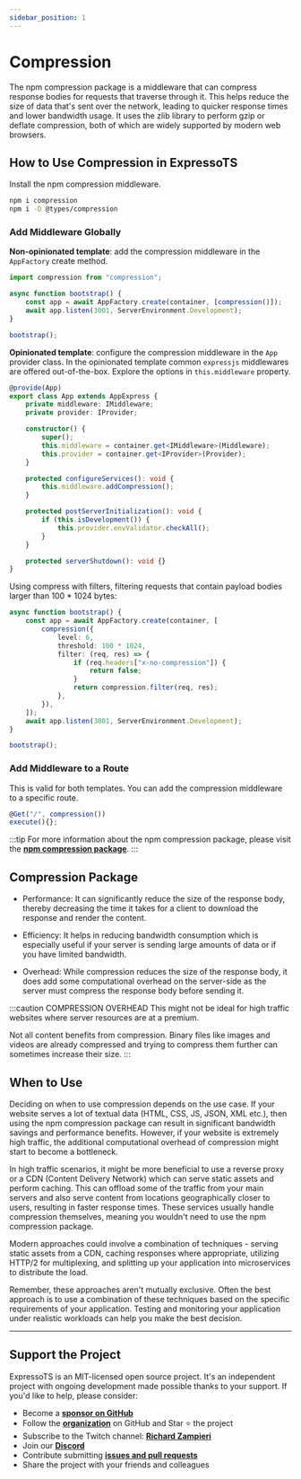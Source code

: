 ```yaml
---
sidebar_position: 1
---
```


# Compression

The npm compression package is a middleware that can compress response bodies for requests that traverse through it. This helps reduce the size of data that's sent over the network, leading to quicker response times and lower bandwidth usage. It uses the zlib library to perform gzip or deflate compression, both of which are widely supported by modern web browsers.

## How to Use Compression in ExpressoTS

Install the npm compression middleware.

```bash
npm i compression
npm i -D @types/compression
```

### Add Middleware Globally

**Non-opinionated template**: add the compression middleware in the `AppFactory` create method.

```typescript
import compression from "compression";

async function bootstrap() {
    const app = await AppFactory.create(container, [compression()]);
    await app.listen(3001, ServerEnvironment.Development);
}

bootstrap();
```

**Opinionated template**: configure the compression middleware in the `App` provider class. In the opinionated template common `expressjs` middlewares are offered out-of-the-box. Explore the options in `this.middleware` property.

```typescript
@provide(App)
export class App extends AppExpress {
    private middleware: IMiddleware;
    private provider: IProvider;

    constructor() {
        super();
        this.middleware = container.get<IMiddleware>(Middleware);
        this.provider = container.get<IProvider>(Provider);
    }

    protected configureServices(): void {
        this.middleware.addCompression();
    }

    protected postServerInitialization(): void {
        if (this.isDevelopment()) {
            this.provider.envValidator.checkAll();
        }
    }

    protected serverShutdown(): void {}
}
```

Using compress with filters, filtering requests that contain payload bodies larger than 100 \* 1024 bytes:

```typescript
async function bootstrap() {
    const app = await AppFactory.create(container, [
        compression({
            level: 6,
            threshold: 100 * 1024,
            filter: (req, res) => {
                if (req.headers["x-no-compression"]) {
                    return false;
                }
                return compression.filter(req, res);
            },
        }),
    ]);
    await app.listen(3001, ServerEnvironment.Development);
}

bootstrap();
```

### Add Middleware to a Route

This is valid for both templates. You can add the compression middleware to a specific route.

```typescript
@Get("/", compression())
execute(){};
```

:::tip
For more information about the npm compression package, please visit the **[npm compression package](https://www.npmjs.com/package/compression)**.
:::

## Compression Package

-   Performance: It can significantly reduce the size of the response body, thereby decreasing the time it takes for a client to download the response and render the content.

-   Efficiency: It helps in reducing bandwidth consumption which is especially useful if your server is sending large amounts of data or if you have limited bandwidth.

-   Overhead: While compression reduces the size of the response body, it does add some computational overhead on the server-side as the server must compress the response body before sending it.

:::caution COMPRESSION OVERHEAD
This might not be ideal for high traffic websites where server resources are at a premium.

Not all content benefits from compression. Binary files like images and videos are already compressed and trying to compress them further can sometimes increase their size.
:::

## When to Use

Deciding on when to use compression depends on the use case. If your website serves a lot of textual data (HTML, CSS, JS, JSON, XML etc.), then using the npm compression package can result in significant bandwidth savings and performance benefits. However, if your website is extremely high traffic, the additional computational overhead of compression might start to become a bottleneck.

In high traffic scenarios, it might be more beneficial to use a reverse proxy or a CDN (Content Delivery Network) which can serve static assets and perform caching. This can offload some of the traffic from your main servers and also serve content from locations geographically closer to users, resulting in faster response times. These services usually handle compression themselves, meaning you wouldn't need to use the npm compression package.

Modern approaches could involve a combination of techniques - serving static assets from a CDN, caching responses where appropriate, utilizing HTTP/2 for multiplexing, and splitting up your application into microservices to distribute the load.

Remember, these approaches aren't mutually exclusive. Often the best approach is to use a combination of these techniques based on the specific requirements of your application. Testing and monitoring your application under realistic workloads can help you make the best decision.

---

## Support the Project

ExpressoTS is an MIT-licensed open source project. It's an independent project with ongoing development made possible thanks to your support. If you'd like to help, please consider:

-   Become a **[sponsor on GitHub](https://github.com/sponsors/expressots)**
-   Follow the **[organization](https://github.com/expressots)** on GitHub and Star ⭐ the project
-   Subscribe to the Twitch channel: **[Richard Zampieri](https://www.twitch.tv/richardzampieri)**
-   Join our **[Discord](https://discord.com/invite/PyPJfGK)**
-   Contribute submitting **[issues and pull requests](https://github.com/expressots/expressots/issues/new/choose)**
-   Share the project with your friends and colleagues
